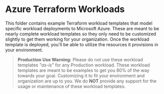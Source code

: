 # Azure Terraform Workloads

This folder contains example Terraform workload templates that model specific workload deployments to Microsoft Azure. These are meant to be nearly complete workload templates so they only need to be customized slightly to get them working for your organization. Once the workload template is deployed, you'll be able to utilize the resources it provisions in your environment.

> **Production Use Warning:** Please do not use these workload templates _"as-is"_ for any Production workload. These workload templates are meant to be examples to get you 80% of the way towards your goal. Customizing it to fit your environment and organization are up to you. We do **NOT** provide any support for the usage or maintenance of these workload templates.
